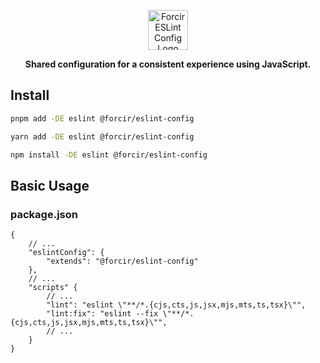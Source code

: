 <p align="center"></p>
<div align="center">
    <picture>
        <source media="(prefers-color-scheme: dark)" srcset="https://cdn.forcir.com/oss/forcir-eslint-config/assets/images/logos/dark.png" height="64">
        <source media="(prefers-color-scheme: light)" srcset="https://cdn.forcir.com/oss/forcir-eslint-config/assets/images/logos/light.png" height="64">
        <img alt="Forcir ESLint Config Logo" src="https://cdn.forcir.com/oss/forcir-eslint-config/assets/images/logos/light.png" height="64">
    </picture>
</div>
<p align="center"><strong>Shared configuration for a consistent experience using JavaScript.</strong></p>
<p align="center"></p>

## Install

```bash
pnpm add -DE eslint @forcir/eslint-config
```

```bash
yarn add -DE eslint @forcir/eslint-config
```

```bash
npm install -DE eslint @forcir/eslint-config
```

## Basic Usage

### package.json

```jsonc
{
    // ...
    "eslintConfig": {
        "extends": "@forcir/eslint-config"
    },
    // ...
    "scripts" {
        // ...
        "lint": "eslint \"**/*.{cjs,cts,js,jsx,mjs,mts,ts,tsx}\"",
        "lint:fix": "eslint --fix \"**/*.{cjs,cts,js,jsx,mjs,mts,ts,tsx}\"",
        // ...
    }
}
```
